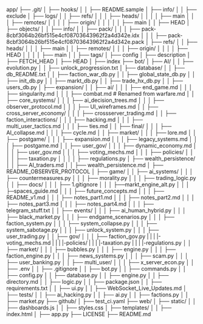 app/
├── .git/
│   ├── hooks/
│   │   ├── README.sample
│   ├── info/
│   │   ├── exclude
│   ├── logs/
│   │   ├── refs/
│   │   │   ├── heads/
│   │   │   │   ├── main
│   │   │   ├── remotes/
│   │   │   │   ├── origin/
│   │   │   │   │   ├── main
│   │   ├── HEAD
│   ├── objects/
│   │   ├── info/
│   │   ├── pack/
│   │   │   ├── pack-8cbf3064b26bf515e4cf08703643962f2a4d342e.idx
│   │   │   ├── pack-8cbf3064b26bf515e4cf08703643962f2a4d342e.pack
│   ├── refs/
│   │   ├── heads/
│   │   │   ├── main
│   │   ├── remotes/
│   │   │   ├── origin/
│   │   │   │   ├── HEAD
│   │   │   │   ├── main
│   │   ├── tags/
│   ├── config
│   ├── description
│   ├── FETCH_HEAD
│   ├── HEAD
│   ├── index
├── bot/
│   ├── AI/
│   │   ├── evolution.py
│   │   ├── unlock_progression.txt
│   ├── database/
│   │   ├── db_README.txt
│   │   ├── faction_war_db.py
│   │   ├── global_state_db.py
│   │   ├── init_db.py
│   │   ├── markt_db.py
│   │   ├── trade_hx_db.py
│   │   ├── users_db.py
│   ├── expansion/
│   │   ├── ai/
│   │   │   ├── end_game.md
│   │   │   ├── singularity.md
│   │   │   ├── combat.md  # Renamed from warfare.md
│   │   ├── core_systems/
│   │   │   ├── ai_decision_trees.md
│   │   │   ├── observer_protocol.md
│   │   │   ├── UI_wireframes.md
│   │   ├── cross_server_economy/
│   │   │   ├── crossserver_trading.md
│   │   ├── faction_interactions/
│   │   │   ├── hacking.md
│   │   │   ├── multi_user_tactics.md
│   │   │   ├── ties.md
│   │   ├── final/
│   │   │   ├── AI_collapse.md
│   │   │   ├── cycle.md
│   │   ├── market/
│   │   │   ├── lore.md
│   │   ├── postgame/
│   │   │   ├── expansion.md
│   │   │   ├── legacy_systems.md
│   │   │   ├── postgame.md
│   │   ├── user_gov/
│   │   │   ├── dynamic_economy.md
│   │   │   ├── user_gov.md
│   │   │   ├── voting_mechs.md
│   │   │   ├── policies/
│   │   │   │   ├── taxation.py
│   │   │   │   ├── regulations.py
│   ├── wealth_persistence/
│   │   ├── AI_traders.md
│   │   ├── wealth_persistence.md
│   ├── README_OBSERVER_PROTOCOL
│   ├── game/
│   │   ├── ai_systems/
│   │   │   ├── countermeasures.py
│   │   │   ├── morality.py
│   │   │   ├── trading_logic.py
│   │   ├── docs/
│   │   │   ├── 1.gitignore
│   │   │   ├──markt_engine_alt.py
│   │   │   ├─spaces_guide.md
│   │   │   ├── future_concepts.md
│   │   │   ├── README_v1.md
│   │   │   ├── notes_part1.md
│   │   │   ├── notes_part2.md
│   │   │   ├── notes_part3.md
│   │   │   ├── notes_part4.md
│   │   │   ├── telegram_stuff.txt
│   │   ├── events/
│   │   │   ├── ai_human_hybrid.py
│   │   │   ├── black_market.py
│   │   │   ├── endgame_scenarios.py
│   │   │   ├── faction_system.py
│   │   │   ├── system_collapse.py
│   │   │   ├── system_sabotage.py
│   │   │   ├── unlock_system.py
│   │   │   ├── user_trading.py
│   │   ├── gov/
│   │   │   ├── faction_gov.py
|   |   |   |-voting_mechs.md
|   |   |   |-policies/
|   |   |     |-taxation.py
|   |   |     |-regulations.py
│   │   ├── market/
│   │   │   ├── bubbles.py
│   │   │   ├── engine.py
│   │   │   ├── faction_engine.py
│   │   │   ├── news_systems.py
│   │   │   ├── scam.py
│   │   │   ├── user_banking.py
│   │   ├── multi_user/
│   │   │   ├── x_server_econ.py
│   │   ├── .env
│   │   ├── .gitignore
│   │   ├── bot.py
│   │   ├── commands.py
│   │   ├── config.py
│   │   ├── database.py
│   │   ├── engine.py
│   │   ├── directory.md
│   │   ├── logic.py
│   │   ├── package.json
│   │   ├── requirements.txt
│   │   ├── ui.py
│   │   ├── WebSocket_Live_Updates.md
│   ├── tests/
│   │   ├── ai_hacking.py
│   │   ├── ai.py
│   │   ├── factions.py
│   │   ├── market.py
├── github/
│   ├── test_ci.yaml
├── web/
│   ├── static/
│   │   ├── dashboards.js
│   │   ├── styles.css
│   ├── templates/
│   │   ├── index.html
│   ├── app.py
├── LICENSE
├── README.md